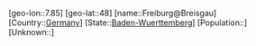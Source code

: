 ﻿---
location: [48,7.85]
type: City
tags:
- geo/City


SpocWebEntityId: 30250
isDeleted: false
confidential: public

---
[geo-lon::7.85]
[geo-lat::48]
[name::Freiburg@Breisgau]
[Country::[Germany](geo/Continent/Europe/Germany.md)]
[State::[Baden-Wuerttemberg](geo/Continent/Europe/Germany/Baden-Wuerttemberg.md)]
[Population::]
[Unknown::]

